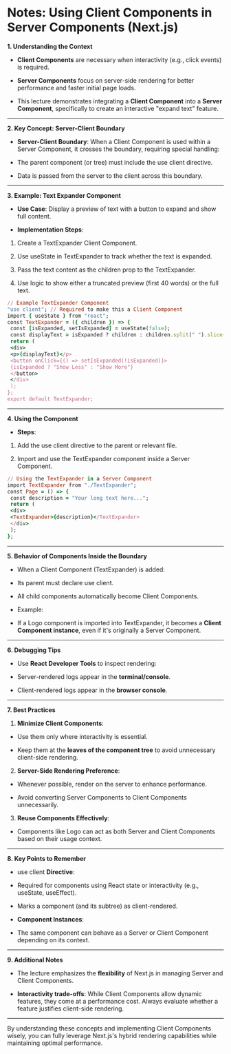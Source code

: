 # Notes: Using Client Components in Server Components (Next.js)

**1\. Understanding the Context**

-  **Client Components** are necessary when interactivity (e.g., click events) is required.

-  **Server Components** focus on server-side rendering for better performance and faster initial page loads.

-  This lecture demonstrates integrating a **Client Component** into a **Server Component**, specifically to create an interactive "expand text" feature.

---

**2\. Key Concept: Server-Client Boundary**

-  **Server-Client Boundary**: When a Client Component is used within a Server Component, it crosses the boundary, requiring special handling:

-  The parent component (or tree) must include the use client directive.

-  Data is passed from the server to the client across this boundary.

---

**3\. Example: Text Expander Component**

-  **Use Case**: Display a preview of text with a button to expand and show full content.

-  **Implementation Steps**:

1.  Create a TextExpander Client Component.

2.  Use useState in TextExpander to track whether the text is expanded.

3.  Pass the text content as the children prop to the TextExpander.

4.  Use logic to show either a truncated preview (first 40 words) or the full text.

```ruby
// Example TextExpander Component
"use client"; // Required to make this a Client Component
import { useState } from "react";
const TextExpander = ({ children }) => {
 const [isExpanded, setIsExpanded] = useState(false);
 const displayText = isExpanded ? children : children.split(" ").slice(0, 40).join(" ") + "...";
 return (
 <div>
 <p>{displayText}</p>
 <button onClick={() => setIsExpanded(!isExpanded)}>
 {isExpanded ? "Show Less" : "Show More"}
 </button>
 </div>
 );
};
export default TextExpander;
```
---

**4\. Using the Component**

-  **Steps**:

1.  Add the use client directive to the parent or relevant file.

2.  Import and use the TextExpander component inside a Server Component.

```ruby
// Using the TextExpander in a Server Component
import TextExpander from "./TextExpander";
const Page = () => {
 const description = "Your long text here...";
 return (
 <div>
 <TextExpander>{description}</TextExpander>
 </div>
 );
};
```
---

**5\. Behavior of Components Inside the Boundary**

-  When a Client Component (TextExpander) is added:

-  Its parent must declare use client.

-  All child components automatically become Client Components.

-  Example:

-  If a Logo component is imported into TextExpander, it becomes a **Client Component instance**, even if it's originally a Server Component.

---
**6\. Debugging Tips**

-  Use **React Developer Tools** to inspect rendering:

-  Server-rendered logs appear in the **terminal/console**.

-  Client-rendered logs appear in the **browser console**.
---
**7\. Best Practices**

1.  **Minimize Client Components**:

-  Use them only where interactivity is essential.

-  Keep them at the **leaves of the component tree** to avoid unnecessary client-side rendering.

2.  **Server-Side Rendering Preference**:

-  Whenever possible, render on the server to enhance performance.

-  Avoid converting Server Components to Client Components unnecessarily.

3.  **Reuse Components Effectively**:

-  Components like Logo can act as both Server and Client Components based on their usage context.
---
**8\. Key Points to Remember**

-  use client **Directive**:

-  Required for components using React state or interactivity (e.g., useState, useEffect).

-  Marks a component (and its subtree) as client-rendered.

-  **Component Instances**:

-  The same component can behave as a Server or Client Component depending on its context.
---
**9\. Additional Notes**

-  The lecture emphasizes the **flexibility** of Next.js in managing Server and Client Components.

-  **Interactivity trade-offs**: While Client Components allow dynamic features, they come at a performance cost. Always evaluate whether a feature justifies client-side rendering.
---
By understanding these concepts and implementing Client Components wisely, you can fully leverage Next.js's hybrid rendering capabilities while maintaining optimal performance.
